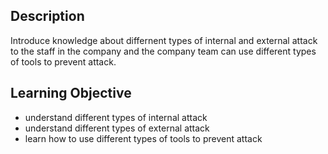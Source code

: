 ## Description

Introduce knowledge about differnent types of internal and external attack to the staff in the company and the company team can use different types of tools to prevent attack.


## Learning Objective

- understand different types of internal attack
- understand different types of external attack
- learn how to use different types of tools to prevent attack

